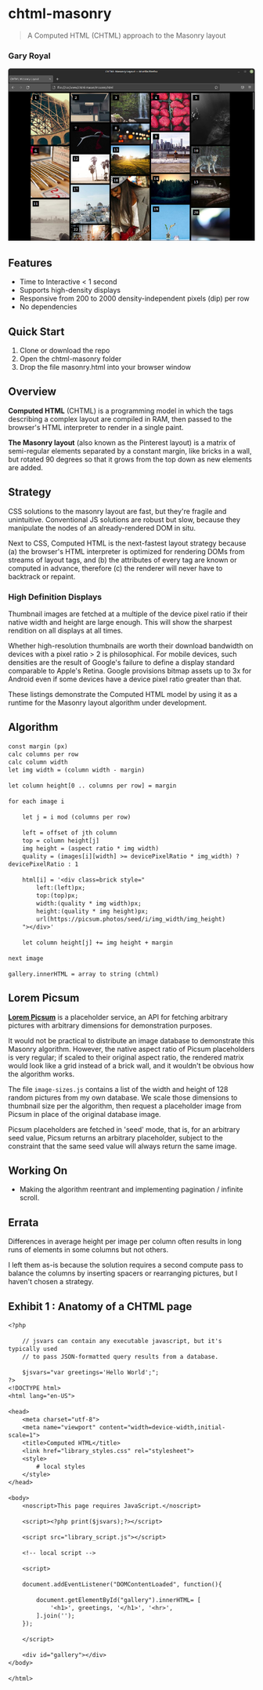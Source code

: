 # chtml-masonry

> A Computed HTML (CHTML) approach to the Masonry layout

### Gary Royal

![screenshot](masonry.png)


## Features 

* Time to Interactive < 1 second
* Supports high-density displays
* Responsive from 200 to 2000 density-independent pixels (dip) per row
* No dependencies


## Quick Start

1. Clone or download the repo
2. Open the chtml-masonry folder
3. Drop the file masonry.html into your browser window


## Overview

**Computed HTML** (CHTML) is a programming model in which the tags describing a complex layout are compiled in RAM, then passed to the browser's HTML interpreter to render in a single paint. 

**The Masonry layout** (also known as the Pinterest layout) is a matrix of semi-regular elements separated by a constant margin, like bricks in a wall, but rotated 90 degrees so that it grows from the top down as new elements are added.


## Strategy

CSS solutions to the masonry layout are fast, but they're fragile and unintuitive. Conventional JS solutions are robust but slow, because they manipulate the nodes of an already-rendered DOM in situ. 

Next to CSS, Computed HTML is the next-fastest layout strategy because (a) the browser's HTML interpreter is optimized for rendering DOMs from streams of layout tags, and (b) the attributes of every tag are known or computed in advance, therefore (c) the renderer will never have to backtrack or repaint. 


### High Definition Displays

Thumbnail images are fetched at a multiple of the device pixel ratio if their native width and height are large enough. This will show the sharpest rendition on all displays at all times. 

Whether high-resolution thumbnails are worth their download bandwidth on devices with a pixel ratio > 2 is philosophical. For mobile devices, such densities are the result of Google's failure to define a display standard comparable to Apple's Retina. Google provisions bitmap assets up to 3x for Android even if some devices have a device pixel ratio greater than that.

These listings demonstrate the Computed HTML model by using it as a runtime for the Masonry layout algorithm under development. 


## Algorithm

```
const margin (px)
calc columns per row
calc column width
let img width = (column width - margin)

let column height[0 .. columns per row] = margin

for each image i

	let j = i mod (columns per row)
		
	left = offset of jth column
	top = column height[j]
	img height = (aspect ratio * img width)
	quality = (images[i][width] >= devicePixelRatio * img_width) ? devicePixelRatio : 1
	
	html[i] = '<div class=brick style="
		left:(left)px; 
		top:(top)px; 
		width:(quality * img width)px; 
		height:(quality * img height)px; 
		url(https://picsum.photos/seed/i/img_width/img_height)
	"></div>'

	let column height[j] += img height + margin
	
next image

gallery.innerHTML = array to string (chtml)
```

## Lorem Picsum 

**[Lorem Picsum](https://picsum.photos/)** is a placeholder service, an API for fetching arbitrary pictures with arbitrary dimensions for demonstration purposes.

It would not be practical to distribute an image database to demonstrate this Masonry algorithm. However, the native aspect ratio of Picsum placeholders is very regular; if scaled to their original aspect ratio, the rendered matrix would look like a grid instead of a brick wall, and it wouldn't be obvious how the algorithm works.

The file `image-sizes.js` contains a list of the width and height of 128 random pictures from my own database. We scale those dimensions to thumbnail size per the algorithm, then request a placeholder image from Picsum in place of the original database image.

Picsum placeholders are fetched in 'seed' mode, that is, for an arbitrary seed value, Picsum returns an arbitrary placeholder, subject to the constraint that the same seed value will always return the same image.

## Working On

 * Making the algorithm reentrant and implementing pagination / infinite scroll.
 
## Errata

Differences in average height per image per column often results in long runs of elements in some columns but not others. 

I left them as-is because the solution requires a second compute pass to balance the columns by inserting spacers or rearranging pictures, but I haven't chosen a strategy. 


## Exhibit 1 : Anatomy of a CHTML page

```
<?php

	// jsvars can contain any executable javascript, but it's typically used
	// to pass JSON-formatted query results from a database. 

	$jsvars="var greetings='Hello World';";
?>
<!DOCTYPE html>
<html lang="en-US">

<head>    
	<meta charset="utf-8">
	<meta name="viewport" content="width=device-width,initial-scale=1">
	<title>Computed HTML</title>
	<link href="library_styles.css" rel="stylesheet">
	<style>
		# local styles
	</style>
</head>

<body>
    <noscript>This page requires JavaScript.</noscript>

    <script><?php print($jsvars);?></script>
    
    <script src="library_script.js"></script>
    
    <!-- local script -->
    
    <script>

	document.addEventListener("DOMContentLoaded", function(){

		document.getElementById("gallery").innerHTML= [
	   		'<h1>', greetings, '</h1>', '<hr>', 
	   	].join('');
	});
    
    </script>
    
    <div id="gallery"></div>
</body>

</html>
```

